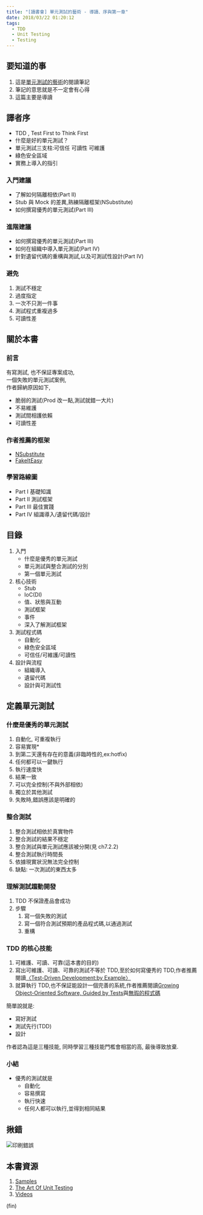 ```yaml
---
title: "[讀書會] 單元測試的藝術 - 導讀、序與第一章"
date: 2018/03/22 01:20:12
tags:
  - TDD
  - Unit Testing
  - Testing
---
```


## 要知道的事

1. 這是[單元測試的藝術](http://www.books.com.tw/products/0010765689)的閱讀筆記
2. 筆記的意思就是不一定會有心得
3. 這篇主要是導讀

## 譯者序

- TDD , Test First to Think First
- 什麼是好的單元測試？
- 單元測試三支柱:可信任 可讀性 可維護
- 綠色安全區域
- 實務上導入的指引

### 入門建議

- 了解如何隔離相依(Part II)
- Stub 與 Mock 的差異,熟練隔離框架(NSubstitute)
- 如何撰寫優秀的單元測試(Part III)

### 進階建議

- 如何撰寫優秀的單元測試(Part III)
- 如何在組織中導入單元測試(Part IV)
- 針對遺留代碼的重構與測試,以及可測試性設計(Part IV)

### 避免

1. 測試不穩定
2. 過度指定
3. 一次不只測一件事
4. 測試程式重複過多
5. 可讀性差

## 關於本書

### 前言

有寫測試, 也不保証專案成功,  
一個失敗的單元測試案例,  
作者歸納原因如下,

- 脆弱的測試(Prod 改一點,測試就錯一大片)
- 不易維護
- 測試間相護依賴
- 可讀性差

### 作者推薦的框架

- [NSubstitute](http://nsubstitute.github.io)
- [FakeItEasy](https://github.com/FakeItEasy/FakeItEasy)

### 學習路線圖

- Part I 基礎知識
- Part II 測試框架
- Part III 最佳實踐
- Part IV 組識導入/遺留代碼/設計

## 目錄

1. 入門
   - 什麼是優秀的單元測試
   - 單元測試與整合測試的分別
   - 第一個單元測試
2. 核心技術
   - Stub
   - IoC(DI)
   - 值、狀態與互動
   - 測試框架
   - 事件
   - 深入了解測試框架
3. 測試程式碼
   - 自動化
   - 綠色安全區域
   - 可信任/可維護/可讀性
4. 設計與流程
   - 組織導入
   - 遺留代碼
   - 設計與可測試性

## 定義單元測試

### 什麼是優秀的單元測試

1. 自動化, 可重複執行
2. 容易實現\*
3. 到第二天還有存在的意義(非臨時性的,ex:hotfix)
4. 任何都可以一鍵執行
5. 執行速度快
6. 結果一致
7. 可以完全控制(不與外部相依)
8. 獨立於其他測試
9. 失敗時,錯誤應該是明確的

### 整合測試

1. 整合測試相依於真實物件
2. 整合測試的結果不穩定
3. 整合測試與單元測試應該被分開(見 ch7.2.2)
4. 整合測試執行時間長
5. 依據現實狀況無法完全控制
6. 缺點: 一次測試的東西太多

### 理解測試趨動開發

1. TDD 不保證產品會成功
2. 步驟
   1. 寫一個失敗的測試
   2. 寫一個符合測試預期的產品程式碼,以通過測試
   3. 重構

### TDD 的核心技能

1. 可維護、可讀、可靠(這本書的目的)
2. 寫出可維護、可讀、可靠的測試不等於 TDD,至於如何寫優秀的 TDD,作者推薦閱讀[〈Test-Driven Development:by Example〉](https://www.tenlong.com.tw/products/9780321146533)
3. 就算執行 TDD,也不保証能設計一個完善的系統,作者推薦閱讀[Growing Object-Oriented Software, Guided by Tests](http://tl.big5.zxhsd.com/kgsm/ts/big5/2010/07/30/1801246.shtml)與[無瑕的程式碼](https://www.tenlong.com.tw/products/9789862017050)

簡單說就是:

- 寫好測試
- 測試先行(TDD)
- 設計

作者認為這是三種技能, 同時學習三種技能門檻會相當的高, 最後導致放棄.

### 小結

- 優秀的測試就是
  - 自動化
  - 容易撰寫
  - 執行快速
  - 任何人都可以執行,並得到相同結果

## 揪錯

![印刷錯誤](https://i.imgur.com/olnQxQ2.jpg)

## 本書資源

1. [Samples](https://github.com/royosherove/aout2)
2. [The Art Of Unit Testing](http://artofunittesting.com/)
3. [Videos](http://osherove.com/videos/)

(fin)
